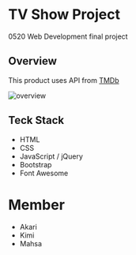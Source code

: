 # TV Show Project
0520 Web Development final project

## Overview
This product uses API from [TMDb](https://www.themoviedb.org/)

![overview](https://user-images.githubusercontent.com/64046039/98461153-bd35e380-215e-11eb-8b2c-0344aa8c5db9.png)

## Teck Stack
* HTML
* CSS
* JavaScript / jQuery
* Bootstrap
* Font Awesome

# Member
* Akari
* Kimi
* Mahsa
